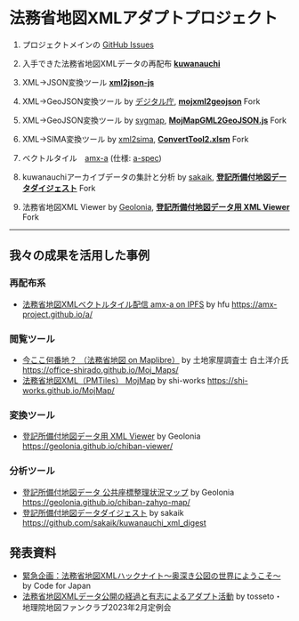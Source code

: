 # 法務省地図XMLアダプトプロジェクト
1. プロジェクトメインの [GitHub Issues](https://github.com/amx-project/0/issues)

2. 入手できた法務省地図XMLデータの再配布 **[kuwanauchi](https://github.com/amx-project/kuwanauchi)**

3. XML→JSON変換ツール **[xml2json-js](https://github.com/amx-project/xml2json-js)**

4. XML→GeoJSON変換ツール by [デジタル庁](https://www.digital.go.jp/news/4b7250a3-3fcf-4b83-8d52-4bb131e1ba9d/), **[mojxml2geojson](https://github.com/amx-project/mojxml2geojson)** Fork

5. XML→GeoJSON変換ツール by [svgmap](https://github.com/svgmap), **[MojMapGML2GeoJSON.js](https://github.com/amx-project/MojMapGML2GeoJSON.js)** Fork

6. XML→SIMA変換ツール by [xml2sima](https://www.n-survey.com/converttool2.zip), **[ConvertTool2.xlsm](https://www.n-survey.com/converttool2.zip)** Fork

7. ベクトルタイル　[amx-a](https://github.com/amx-project/a) (仕様: [a-spec](https://github.com/amx-project/a-spec))

8. kuwanauchiアーカイブデータの集計と分析 by [sakaik](https://github.com/sakaik), **[登記所備付地図データダイジェスト](https://github.com/amx-project/kuwanauchi_xml_digest)** Fork

9. 法務省地図XML Viewer by [Geolonia](https://github.com/geolonia), **[登記所備付地図データ用 XML Viewer](https://github.com/amx-project/chiban-viewer)** Fork

---

## 我々の成果を活用した事例
### 再配布系
* [法務省地図XMLベクトルタイル配信 amx-a on IPFS](https://amx-project.github.io/a/#4.75/40.67/140.35) by hfu https://amx-project.github.io/a/
### 閲覧ツール
* [今ここ何番地？ （法務省地図 on Maplibre）](https://office-shirado.github.io/Moj_Maps/) by 土地家屋調査士 白土洋介氏 https://office-shirado.github.io/Moj_Maps/
* [法務省地図XML（PMTiles） MojMap](https://shi-works.github.io/MojMap/) by shi-works https://shi-works.github.io/MojMap/
### 変換ツール
* [登記所備付地図データ用 XML Viewer](https://geolonia.github.io/chiban-viewer/) by Geolonia https://geolonia.github.io/chiban-viewer/
### 分析ツール
* [登記所備付地図データ 公共座標整理状況マップ](https://geolonia.github.io/chiban-zahyo-map/) by Geolonia https://geolonia.github.io/chiban-zahyo-map/
* [登記所備付地図データダイジェスト](https://github.com/sakaik/kuwanauchi_xml_digest) by sakaik https://github.com/sakaik/kuwanauchi_xml_digest

## 発表資料
* [緊急企画：法務省地図XMLハックナイト〜奥深き公図の世界にようこそ〜](https://www.youtube.com/live/1_q18JNoURk?feature=share) by Code for Japan
* [法務省地図XMLデータ公開の経過と有志によるアダプト活動](https://speakerdeck.com/tosseto/20230212amx-project) by tosseto・地理院地図ファンクラブ2023年2月定例会
